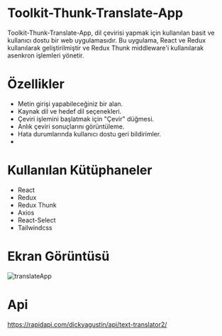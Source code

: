 
# Toolkit-Thunk-Translate-App
 Toolkit-Thunk-Translate-App, dil çevirisi yapmak için kullanılan basit ve kullanıcı dostu bir web uygulamasıdır. Bu uygulama, React ve Redux kullanılarak geliştirilmiştir ve Redux Thunk middleware'i kullanılarak asenkron işlemleri yönetir.

# Özellikler
- Metin girişi yapabileceğiniz bir alan.
- Kaynak dil ve hedef dil seçenekleri.
- Çeviri işlemini başlatmak için "Çevir" düğmesi.
- Anlık çeviri sonuçlarını görüntüleme.
- Hata durumlarında kullanıcı dostu geri bildirimler.
- 
# Kullanılan Kütüphaneler
- React
- Redux
- Redux Thunk
- Axios
- React-Select
- Tailwindcss

# Ekran Görüntüsü
![translateApp](https://github.com/aydincansu1/Toolkit-Thunk-Translate-App/assets/134061696/f2ecfed6-3190-4c45-9360-20c0e7cf7d44)


# Api

https://rapidapi.com/dickyagustin/api/text-translator2/
